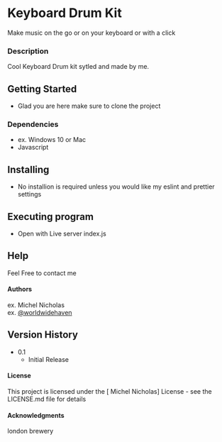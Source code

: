 # Keyboard Drum Kit

Make music on the go or on your keyboard or with a click

### Description

Cool Keyboard Drum kit sytled and made by me.

## Getting Started

* Glad you are here make sure to clone the project

### Dependencies

* ex. Windows 10 or Mac
* Javascript

## Installing

* No installion is required unless you would like my eslint and prettier settings

## Executing program

* Open with Live server index.js

## Help

Feel Free to contact me

#### Authors

ex. Michel Nicholas  
ex. [@worldwidehaven](https://x.com/worldwidehaven)

## Version History

* 0.1
    * Initial Release

#### License

This project is licensed under the [ Michel Nicholas] License - see the LICENSE.md file for details

#### Acknowledgments

london brewery